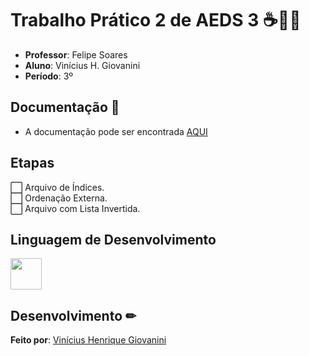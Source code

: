 # Trabalho Prático 2 de AEDS 3 ☕👨‍💻

- **Professor**: Felipe Soares
- **Aluno**: Vinícius H. Giovanini
- **Período**: 3º

## Documentação 📜

- A documentação pode ser encontrada [AQUI](https://github.com/viniciushgiovanini/CRUD-Java-TP02-AEDS3/blob/master/doc/Trabalho%20Prático%20II.pdf)

## Etapas

⬜ Arquivo de Índices.  
⬜ Ordenação Externa.  
⬜ Arquivo com Lista Invertida.

## Linguagem de Desenvolvimento

<img src="https://cdn.jsdelivr.net/gh/devicons/devicon/icons/java/java-original.svg" width="50px" />

## Desenvolvimento ✏

**Feito por**: [Vinícius Henrique Giovanini](https://github.com/viniciushgiovanini)
